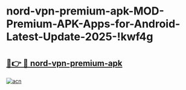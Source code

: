 # nord-vpn-premium-apk-MOD-Premium-APK-Apps-for-Android-Latest-Update-2025-!kwf4g

# <h2><a href="https://us43ej.esa.edu.pl?title=nord-vpn-premium-apk&ref=kwf4g">🔗👉 🔴 nord-vpn-premium-apk</a></h2>

[![acn](https://github.com/user-attachments/assets/0f9c940e-d8b0-45ae-aac7-cd30a18b3e1c)](https://us43ej.esa.edu.pl?title=nord-vpn-premium-apk&ref=kwf4g)


